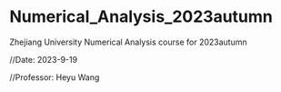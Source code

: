 # Numerical_Analysis_2023autumn
Zhejiang University Numerical Analysis course for 2023autumn

//Date: 2023-9-19

//Professor: Heyu Wang